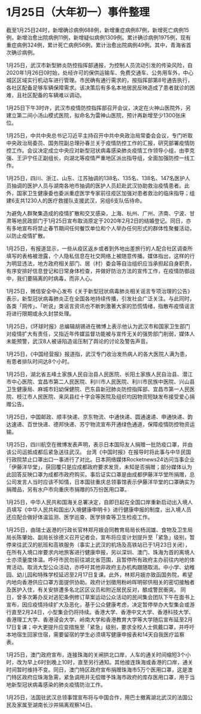 # 1月25日（大年初一）事件整理

截至1月25日24时，新增确诊病例688例，新增重症病例87例，新增死亡病例15例，新增治愈出院病例11例，新增疑似病例1309例。累计确诊病例1975例，现有重症病例324例，累计死亡病例56例，累计治愈出院病例49例。其中，青海省首次确诊病例。

1月25日，武汉市新型肺炎防控指挥部通报，为控制人员流动引发的传染风险，自2020年1月26日0时始，处经许可的保供运输车、免费交通车、公务用车外，中心城区区域实行机动车进行管理。市民确有通行需求的，按指挥部第8号通告执行，各社区配备足够车辆保障需求。该决策后有多名本地居民反映造成了患者就诊的困难，且社区配备的车辆难以调动。

1月25日下午3时许，武汉市疫情防控指挥部召开会议，决定在火神山医院外，另建立第二间小汤山模式医院，拟命名为雷神山医院，预计再新增至少1300张床位。

1月25日，中共中央总书记习近平主持召开中共中央政治局常委会会议，专门听取中央政治局委员、国务院副总理孙春兰关于疫情防控工作的汇报，研究部署疫情防控工作。会议决定成立中央应对新型冠状病毒感染肺炎疫情工作领导小组，由李克强、王沪宁任正副组长，向湖北等疫情严重地区派出指导组，全面加强防控一线工作。

1月25日，四川、浙江、山东、江苏抽调的138名、135名、138名、147名医护人员抽调的医护人员与湖南各地市抽调的医护人员赶赴武汉协助救治疫情患者。此外，国家卫生健康委也委派重症医学专家前往疫区加强对患者救治的临床指导；组建6支共1230人的医疗救援队支援武汉，另组6支队伍待命。

为避免人群聚集造成的疫情扩散和交叉感染，上海、杭州、广州、济南、宁波、甘肃等地民政部门于1月25日宣布取消原定于2020年2月2日的结婚登记。同日，亦有多地宣布将禁止春节期间任何餐饮单位和个人举办任何形式的群体性聚餐活动，以防止疫情扩散。

1月25日，有报道显示，一些从疫区返乡或者到外地出差旅行的人配合社区调查所填写的表格被泄露，个人隐私信息在社交网络上被随意传播。媒体指出，这样的行为明显违法，地方政府相关部门、居（村）委会等自治组织应当承担起自身职责，有序安排好信息登记和日常身体检查，并做好防治方法的宣传工作，在疫情防御战中，我们要隔离的时病毒，而非人心。

1月25日，微信安全中心发布《关于新型冠状病毒肺炎相关谣言专项治理的公告》表示，新型冠状病毒肺炎正在全国各地持续传播，引发社会广泛关注。与此同时，各类「网传」、「听说」类谣言资讯也不断刺激著大家的恐慌情绪，指散布疫情谣言将进行限期或永久封禁处理。

1月25日，《环球时报》总编辑胡锡进在微博上表示他认为武汉市和国家卫生部门对疫情扩大有责任，又指近年传媒监督功能被与宣传无关的强势部门削弱，媒体人未能预警，武汉8人被诬陷造谣压制了舆论的讨论及警告声音。

1月25日，《中国经营报》报道指，武汉专门收治发热病人的各大医院人满为患，有患者排队时间达8个小时。

1月25日，湖北省五峰土家族人民自治县人民医院、长阳土家族人民自治县、潜江市中心医院、宜昌市第二人民医院、利川市人民医院、利川市民族中医院、兴山县卫生健康局、麻城市妇幼保健院、巴东县新冠肺炎防控指挥部、宜昌市第一人民医院、枝江市人民医院、来凤县红十字会等医院及组织均因物资短缺发布接受爱心捐赠公告。

1月25日，中国邮政、顺丰快递、京东物流、中通快递、圆通速递、申通快递、韵达速递、百世快递、德邦快递、苏宁物流宣布开通绿色通道，保障疫情防控物资运输。

1月25日，四川航空在微博发表声明，表示日本国际友人捐赠一批防疫口罩，并由该公司运抵成都后紧急送往武汉。 台湾《中国时报》在报导时将此事与中华民国行政院禁止口罩出口一事进行了对比。日本网络媒体Rocketnews24访问当事企业「伊藤洋华堂」，获回覆只是应成都政府要求发货，未知是否捐赠；部分媒体认为此回答反映口罩为成都市政府购买。事后证实口罩是由成都伊藤洋华堂所捐赠，总公司发言人当时应该不知情，日本国驻重庆总领事馆表示伊藤洋华堂的口罩确实为捐赠品，另有水户市向重庆市捐赠的5万份医用口罩。

1月25日，中华人民共和国海关总署决定，自即日起在全国口岸重新启动出入境人员填写《中华人民共和国出/入境健康申明卡》进行健康申报的制度，出入境人员还应配合做好体温监测、医学巡查、医学排查等卫生检疫工作。

1月25日，由瑞士返港的行政长官林郑月娥会同教育局局长杨润雄、食物及卫生局局长陈肇始、副局长徐德义召开记者会，宣布将应变计划提升至「紧急」级别，暂停来往武汉的航班和高铁服务（事实上武汉的机场及高铁站已于1月23日关闭），在所有入境口岸要求内地旅客进行健康申报，另以深圳、澳门、珠海为首的离境人士亦须量度体温。呼吁市民勿前往湖北省范围，且暂停所有政府主办前往内地的体育活动。取消大型公众活动，亦呼吁其他非政府主办机构跟随取消。中小学、幼稚园、幼儿园和特殊学校延迟至2月17日复课。此外，林郑月娥亦致函国务院，希望内地向香港供应口罩方面提供协助。政府计划徵用粉岭晖明邨供相关的密切接触者及医护入住，有关安排遭多名北区区议员和附近居民反对，酿成警民衝突。 同日，曾多次筹办反对逃犯条例修订草案运动公众活动的民间集会团队下午在面书上宣布，因应疫情持续扩大及恶化，基于公众健康考虑，决定暂停举办大型集会或游行直至2月24日，小型集会仍将持续。香港大学、香港中文大学、香港科技大学、香港理工大学、香港浸会大学、岭南大学和香港教育大学等大学随后宣布延至2月17日复课；中大更提升应变措施至「紧急」级别，要求全校人士佩戴口罩，并呼吁本地宿生回家住宿，需要留宿的学生必须填写健康申报表和14天自我医疗监察表。

1月25日，澳门政府宣布，连接珠海的关闸拱北口岸，人车的通关时间缩短3个小时，改为早上6时到晚上10时，直至另行通知。其他接连珠海或香港的口岸，通关时间暂时维持不变。同日，澳门特区政府宣布捐赠珠海市5万个医用口罩，这是澳门特区政府应珠海急需，紧急调用并无偿赠予珠海市政府的库存医用口罩，用于当地新型冠状病毒感染的肺炎疫情防治工作。

1月25日，法国驻武汉总领事馆宣布将与中国合作，用巴士撤离湖北武汉的法国公民及家属至湖南长沙并隔离观察14日。

